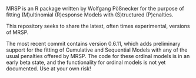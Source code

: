 MRSP is an R package written by Wolfgang Pößnecker for the purpose of fitting (M)ultinomial (R)esponse Models with (S)tructured (P)enalties. 

This repository seeks to share the latest, often times experimental, versions of MRSP. 

The most recent commit contains version 0.6.11, which adds preliminary support for the fitting of Cumulative and Sequential Models with any of the usual penalties offered by MRSP. The code for these ordinal models is in an early beta state, and the functionality for ordinal models is not yet documented. Use at your own risk!
